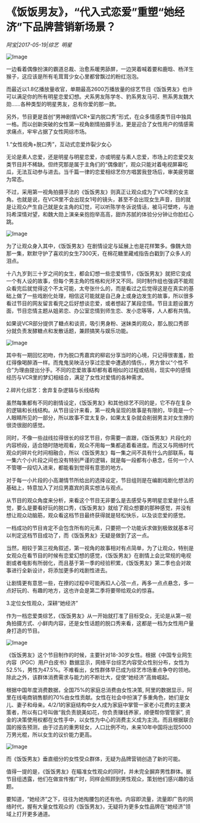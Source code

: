 # 《饭饭男友》，“代入式恋爱”重塑“她经济”下品牌营销新场景？

*阿宝|2017-05-19|综艺 
                                                明星*

![Image](http://static.ylzbl.com/uploads/ueditor/php/upload/image/20170702/1499002751806623.jpeg)

一边看着偶像扮演的霸道总裁、治愈系暖男舔屏，一边哭着喊着要和鹿晗、杨洋生猴子，这应该是所有毛茸茸少女心里都曾飘过的粉红泡泡。

而最近以1.8亿播放量收官，单期最高2600万播放量的综艺节目《饭饭男友》也许可以满足你的所有明星恋爱幻想。犬系男友陈学冬、豹系男友马可、熊系男友魏大勋……各种类型的明星男友，总有你爱的那一款。

另外，节目更是首创“男神剧情VCR+室内脱口秀”形式，在众多情感类节目中独具一格。而以创新突破的女性第一视角剧情拍摄手法，更是迎合了女性用户的情感需求痛点，牢牢占据了女性网综市场。

1.“女性视角+脱口秀”，互动式恋爱炸裂少女心

无论是素人恋爱，还是明星与明星恋爱，亦或明星与素人恋爱，市场上的恋爱交友类节目并不稀缺。但终究那是属于主角们的“偶像剧”，观众只能对着电视屏幕吃瓜，无法互动参与进去。当千篇一律的恋爱相综艺你方唱罢我登场后，审美疲劳踞为常态。

不过，采用第一视角拍摄手法的《饭饭男友》则真正让观众成为了VCR里的女主角。也就是说，在VCR里不会出现女1号的镜头，甚至不会出现女生声音，目的就是让观众产生自己就是女主角的幻觉，可以听陈学冬诉说情话，被马可壁咚，与迪玛希深情对望，和魏大勋上演亲亲抱抱举高高，甜炸苏腻的体验分分钟让你脸红心跳。

![Image](http://p3.pstatp.com/large/213b00055013153d5325)

为了让观众身入其中，《饭饭男友》在剧情设定与延展上也是花样繁多。像魏大勋那一集，默默守护了喜欢的女生7300天，在棉花糖里藏戒指告白戳到了众多人的泪点。

十八九岁到三十岁之间的女生，都会幻想一些恋爱情节，《饭饭男友》就把它变成一个有人设的故事，但每个男主角的性格和光环又不同。同时制作组也强调不能观众看完后就觉得这个不太可能，太夸张什么的，而是看过之后觉得这是在真实的基础上做了一些戏剧化处理，相信这可能就是自己身上或身边发生的故事，所以很多看过节目的网友留言看完之后好想谈恋爱，或者想起了某段恋情。节目主题设置方面，节目恋情主题从姐弟恋、办公室恋情到师生恋、发小恋等等，人人都有共情。

如果说VCR部分提供了糖点和谈资，吸引男身粉、迷妹类的观众，那么脱口秀部分就负责发酵糖点和发散话题，兼顾搞笑与娱乐功能。

![Image](http://p1.pstatp.com/large/2138000265dc64be4f33)

其中有一期回忆初吻，作为脱口秀嘉宾的柳岩分享当时的心境，只记得很害羞，脸红得像喝醉酒一样。而鬼鬼吴映洁分享过恋爱中遭遇的情伤，，男方曾以“个性不合”为理由提出分手。不同的恋爱故事却都有着相似的过程或结局，现实中的感情经历与VCR里的梦幻相结合，满足了女性对爱情的各种需求。

2.碎片化综艺：舍弃复杂逻辑与长线结构

虽然每集都有不同的剧情设定，《饭饭男友》和其他综艺不同的是，它不存在复杂的逻辑和长线结构。从节目设计来看，第一视角呈现的故事是有限的，毕竟是一个人眼睛所见的一部分，所以故事不宜太复杂，如果太复杂就会削弱男主对女生撩的很烫很甜的感觉。

同时，不像一些战线拉得很长的综艺节目，你需要一直跟，《饭饭男友》片段化的内容桥段，适合随时随地观看，观众不用每一集都追着看进度。而这又与网络时代观众的碎片化时间相融合，所以《饭饭男友》每一集之间不具有什么内部联系，每一集六个小片段之间也没有特别严谨的逻辑，就是每一段都有小悬念，任何一个人不管哪一段切入进来，都能看到觉得有意思的地方。

对于每一小片段的小高潮情节所给出的选择设定，节目组则是在编剧戏剧化想法的基础上，特意加入了对应男嘉宾的真实想法与观点。

从节目的观众角度来分析，来看这个节目无非要么是去感受与男明星恋爱是什么感觉，要么是要看好玩的脱口秀，《饭饭男友》就给了观众想要的那种感觉，并没有想让观众动脑筋，观众看这档节目最终获得就是轻松快乐，以及谈恋爱的感觉。

一档成功的节目肯定不会包含所有的元素，只要把一个功能诉求做到极致就基本可以判定这档节目成功了，而《饭饭男友》无疑是做到了这一点。

当然，相较于第三视角叙述，第一视角的故事相对有点简单，为了让观众，特别是女观众在看节目的时候有恋爱幻想的感觉，《饭饭男友》在剧情上会比常规的电视剧或者电影有所弱化，而且基于第一季的经验积累，《饭饭男友》第二季也会对故事进行全新设计，将添加更多的戏剧性进去。

让剧情更有意思一些，在撩的过程中可能再扣人心弦一点，再多一点点悬念，多一点好玩的、有趣的地方，这也许会是第二季将要带给观众的惊喜。

3.定位女性观众，深耕“她经济”

作为一档恋爱类综艺，《饭饭男友》从一开始就打准了目标受众，无论是从第一视角拍摄方式、小鲜肉内容，还是女性话题的脱口秀来看，这都是一档为女性用户量身打造的节目。

![Image](http://p1.pstatp.com/large/2138000265ddd0886689)

《饭饭男友》这个节目制作的时候，主要针对18-30岁女性。根据《中国专业网生内容（PGC）用户白皮书》数据显示，网络平台综艺内容受众性别分布，女性为52.5%，男性为47.5%。不难看出，女性群体早已成为综艺市场重点争夺的领地。除此之外，该群体消费需求与能力的不断壮大，促使“她经济”高耸崛起。

根据中国年度消费数据，全国75%的家庭总消费由女性决策, 阿里的数据显示，阿里在线电商销售额的70%由女性贡献。女性在社会中扮演了多重角色，她们是女儿、妻子和母亲。4/2/1的家庭结构中女人成为家庭中掌管一家老小花费的主要决策者，所以有口号叫做“我负责貌美如花，你负责赚钱养家，顺便帮你管管家”, 资金的决策使用权都在女性手中，以女性为中心的消费主义成为主流。而且根据联合国的报告预测，由于过去的重男轻女，人口比例不均，未来10年中国将出现5000万男光棍，所以女生的议价能力更高。

![Image](http://p3.pstatp.com/large/212c000535b541cf5cea)

而《饭饭男友》垂直细分的女性受众群体，无疑为品牌营销创造了新的可能。

值得一提的是，《饭饭男友》在瞄准女性观众的同时，并未完全摒弃男性群体。据节目组透露，他们在做宣传推广时，同样会照顾到男性观众，策划他们感兴趣的话题。

要知道，“她经济”之下，往往为她掏腰包的还有他。内容即流量，流量即广告的网络时代，握有大量女性观众的《饭饭男友》，无疑将为更多女性品牌在“她经济”领域上打开更多通道。

